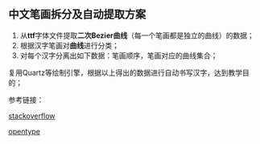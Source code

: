 ## 中文笔画拆分及自动提取方案

1. 从**ttf**字体文件提取**二次Bezier曲线**（每一个笔画都是独立的曲线）的数据；
2. 根据汉字笔画对**曲线**进行分类；
3. 对每个汉字分离出如下数据：笔画顺序，笔画对应的曲线集合；

复用Quartz等绘制引擎，根据以上得出的数据进行自动书写汉字，达到教学目的；

参考链接：

[stackoverflow](https://stackoverflow.com/questions/26563073/get-font-outlines-programmatically)

[opentype](https://opentype.js.org/)